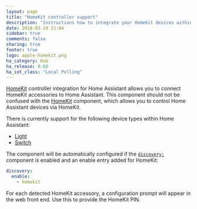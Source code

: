 ```yaml
---
layout: page
title: "HomeKit controller support"
description: "Instructions how to integrate your HomeKit devices within Home Assistant."
date: 2018-03-19 21:04
sidebar: true
comments: false
sharing: true
footer: true
logo: apple-homekit.png
ha_category: Hub
ha_release: 0.68
ha_iot_class: "Local Polling"
---
```


[HomeKit](https://developer.apple.com/homekit/) controller integration for Home Assistant allows you to connect HomeKit accessories to Home Assistant. This component should not be confused with the [HomeKit](../homekit) component, which allows you to control Home Assistant devices via HomeKit.

There is currently support for the following device types within Home Assistant:

- [Light](../light.homekit_controller)
- [Switch](../switch.homekit_controller)

The component will be automatically configured if the [`discovery:`](components/discovery/) component is enabled and an enable entry added for HomeKit:

```yaml
discovery:
  enable:
    - homekit
```

For each detected HomeKit accessory, a configuration prompt will appear in the web front end. Use this to provide the HomeKit PIN.
